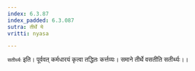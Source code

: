 ```yaml
---
index: 6.3.87
index_padded: 6.3.087
sutra: तीर्थे ये
vritti: nyasa

---
```

`सतीर्थ्यः` इति। पूर्ववत् कर्मधारयं कृत्वा तद्धितः कर्त्तव्यः। समाने तीर्थे वसतीति सतीर्थ्यः।।
